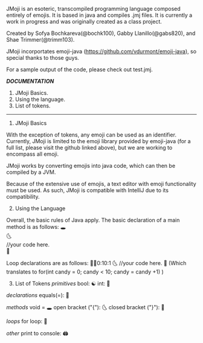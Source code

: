 JMoji is an esoteric, transcompiled programming language composed entirely of emojis. It is based in java and compiles .jmj files. It is currently a work in progress and was originally created as a class project.

Created by Sofya Bochkareva(@bochk100), Gabby Llanillo(@gabs820), and Shae Trimmer(@trimm103).

JMoji incorportates emoji-java (https://github.com/vdurmont/emoji-java), so special thanks to those guys.

For a sample output of the code, please check out test.jmj.

***DOCUMENTATION***
1. JMoji Basics.
2. Using the language.
3. List of tokens.

******

1. JMoji Basics

With the exception of tokens, any emoji can be used as an identifier. Currently, JMoji is limited to the emoji library provided by emoji-java (for a full list, please visit the github linked above), but we are working to encompass all emoji.

JMoji works by converting emojis into java code, which can then be compiled by a JVM. 

Because of the extensive use of emojis, a text editor with emoji functionality must be used. As such, JMoji is compatible with IntelliJ due to its compatibility.

2. Using the Language

Overall, the basic rules of Java apply.
The basic declaration of a main method is as follows:
  🕳<br>
  🌜<br>
    //your code here.<br>
  🌛<br>

Loop declarations are as follows:
  🔁🍬0:10:1
  🌜
    //your code here.
  🌛
(Which translates to for(int candy = 0; candy < 10; candy = candy +1) )

3. List of Tokens
*primitives*
bool: ☯️
int: 🔢

*declarations*
equals(=): 🌈

*methods*
void = 🕳
open bracket ("{"): 🌜
closed bracket ("}"): 🌛

*loops*
for loop: 🔁

*other*
print to console: 🖨
